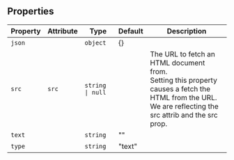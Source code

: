 ## Properties

| Property | Attribute | Type             | Default | Description                                      |
|----------|-----------|------------------|---------|--------------------------------------------------|
| `json`   |           | `object`         | {}      |                                                  |
| `src`    | `src`     | `string \| null` |         | The URL to fetch an HTML document from.<br />Setting this property causes a fetch the HTML from the URL.<br />We are reflecting the src attrib and the src prop. |
| `text`   |           | `string`         | ""      |                                                  |
| `type`   |           | `string`         | "text"  |                                                  |